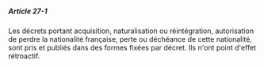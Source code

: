 ##### Article 27-1

Les décrets portant acquisition, naturalisation ou réintégration, autorisation de perdre la nationalité française, perte ou déchéance de cette nationalité, sont pris et publiés dans des formes fixées par décret. Ils n'ont point d'effet rétroactif.

